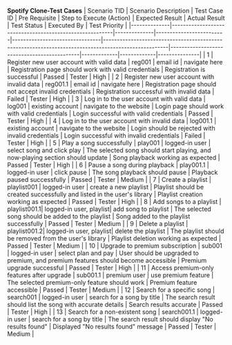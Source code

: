**Spotify Clone-Test Cases**
| Scenario TID | Scenario Description                                     | Test Case ID | Pre Requisite           | Step to Execute (Action)      | Expected Result                                                                                     | Actual Result                                | Test Status | Executed By | Test Priority |
|--------------|---------------------------------------------------------|--------------|-------------------------|--------------------------------|-----------------------------------------------------------------------------------------------------|---------------------------------------------|-------------|-------------|---------------|
| 1            | Register new user account with valid data               | reg001       | email id                | navigate here                 | Registration page should work with valid credentials                                                | Registration is successful                  | Passed      | Tester      | High          |
| 2            | Register new user account with invalid data             | reg001.1     | email id                | navigate here                 | Registration page should not accept invalid credentials                                              | Registration successful with invalid data   | Failed      | Tester      | High          |
| 3            | Log in to the user account with valid data              | log001       | existing account        | navigate to the website       | Login page should work with valid credentials                                                       | Login successful with valid credentials     | Passed      | Tester      | High          |
| 4            | Log in to the user account with invalid data            | log001.1     | existing account        | navigate to the website       | Login should be rejected with invalid credentials                                                   | Login successful with invalid credentials   | Failed      | Tester      | High          |
| 5            | Play a song successfully                                | play001      | logged-in user          | select song and click play    | The selected song should start playing, and now-playing section should update                       | Song playback working as expected           | Passed      | Tester      | High          |
| 6            | Pause a song during playback                           | play001.1    | logged-in user          | click pause                   | The song playback should pause                                                                      | Playback paused successfully                | Passed      | Tester      | Medium        |
| 7            | Create a playlist                                       | playlist001  | logged-in user          | create a new playlist         | Playlist should be created successfully and listed in the user's library                            | Playlist creation working as expected       | Passed      | Tester      | High          |
| 8            | Add songs to a playlist                                 | playlist001.1| logged-in user, playlist| add song to playlist          | The selected song should be added to the playlist                                                   | Song added to the playlist successfully     | Passed      | Tester      | Medium        |
| 9            | Delete a playlist                                       | playlist001.2| logged-in user, playlist| delete the playlist           | The playlist should be removed from the user's library                                              | Playlist deletion working as expected       | Passed      | Tester      | Medium        |
| 10           | Upgrade to premium subscription                         | sub001       | logged-in user          | select plan and pay           | User should be upgraded to premium, and premium features should become accessible                   | Premium upgrade successful                  | Passed      | Tester      | High          |
| 11           | Access premium-only features after upgrade              | sub001.1     | premium user            | use premium feature           | The selected premium-only feature should work                                                       | Premium feature accessible                  | Passed      | Tester      | Medium        |
| 12           | Search for a specific song                              | search001    | logged-in user          | search for a song by title    | The search result should list the song with accurate details                                         | Search results accurate                     | Passed      | Tester      | High          |
| 13           | Search for a non-existent song                          | search001.1  | logged-in user          | search for a song by title    | The search result should display "No results found"                                                 | Displayed "No results found" message        | Passed      | Tester      | Medium        |
